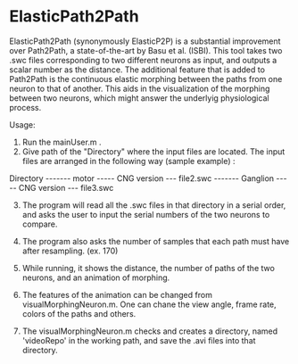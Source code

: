 # ElasticPath2Path

ElasticPath2Path (synonymously ElasticP2P) is a substantial improvement over Path2Path, a state-of-the-art by Basu et al. (ISBI).
This tool takes two .swc files corresponding to two different neurons as input, and outputs a scalar number as the distance. 
The additional feature that is added to Path2Path is the continuous elastic morphing between the paths from one neuron to that of another. 
This aids in the visualization of the morphing between two neurons, which might answer the underlyig physiological process. 

Usage:
1. Run the mainUser.m . 
2. Give path of the "Directory" where the input files are located. The input files are arranged in the following way (sample example) :
           
Directory 
               ------- motor     ----- CNG version --- file2.swc
               ------- Ganglion  ----- CNG version --- file3.swc
               
3. The program will read all the .swc files in that directory in a serial order, and asks the user to input the serial numbers of the two neurons to compare.

4. The program also asks the number of samples that each path must have after resampling. (ex. 170)

5. While running, it shows the distance, the number of paths of the two neurons, and an animation of morphing. 

6. The features of the animation can be changed from visualMorphingNeuron.m. One can chane the view angle, frame rate, colors of the paths and others.  

7. The visualMorphingNeuron.m checks and creates a directory, named 'videoRepo' in the working path, and save the .avi files into that directory. 
               
   
